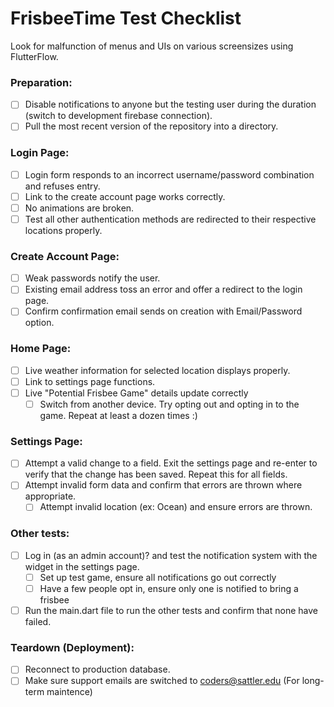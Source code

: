 # FrisbeeTime Test Checklist
Look for malfunction of menus and UIs on various screensizes using FlutterFlow.
### Preparation:
- [ ] Disable notifications to anyone but the testing user during the duration (switch to development firebase connection).
- [ ] Pull the most recent version of the repository into a directory.
### Login Page:
- [ ] Login form responds to an incorrect username/password combination and refuses entry.
- [ ] Link to the create account page works correctly.
- [ ] No animations are broken.
- [ ] Test all other authentication methods are redirected to their respective locations properly.
### Create Account Page:
- [ ] Weak passwords notify the user.
- [ ] Existing email address toss an error and offer a redirect to the login page.
- [ ] Confirm confirmation email sends on creation with Email/Password option.
### Home Page:
- [ ] Live weather information for selected location displays properly.
- [ ] Link to settings page functions.
- [ ] Live "Potential Frisbee Game" details update correctly
  - [ ] Switch from another device. Try opting out and opting in to the game. Repeat at least a dozen times :)
### Settings Page:
- [ ] Attempt a valid change to a field. Exit the settings page and re-enter to verify that the change has been saved. Repeat this for all fields.
- [ ] Attempt invalid form data and confirm that errors are thrown where appropriate.
  - [ ] Attempt invalid location (ex: Ocean) and ensure errors are thrown.
### Other tests:
- [ ] Log in (as an admin account)? and test the notification system with the widget in the settings page.
  - [ ] Set up test game, ensure all notifications go out correctly
  - [ ] Have a few people opt in, ensure only one is notified to bring a frisbee
- [ ] Run the main.dart file to run the other tests and confirm that none have failed.
### Teardown (Deployment):
- [ ] Reconnect to production database.
- [ ] Make sure support emails are switched to coders@sattler.edu (For long-term maintence)
